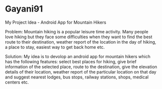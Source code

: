 # Gayani91

My Project Idea - Android App for Mountain Hikers

Problem: 
Mountain hiking is a popular leisure time activity. Many people love hiking but they face some difficulties when they want to find the best route to their destination, weather report of the location in the day of hiking, a place to stay, easiest way to get back home etc.

Solution: 
My idea is to devolop an android app for mountain hikers which has the following features:
          select best places for hiking,
          give brief information of the selected place,
          route to the destination,
          give the elevation details of their location,
          weather report of the particular location on that day and 
          suggest nearest lodges, bus stops, railway stations, shops, medical centers etc.
        
